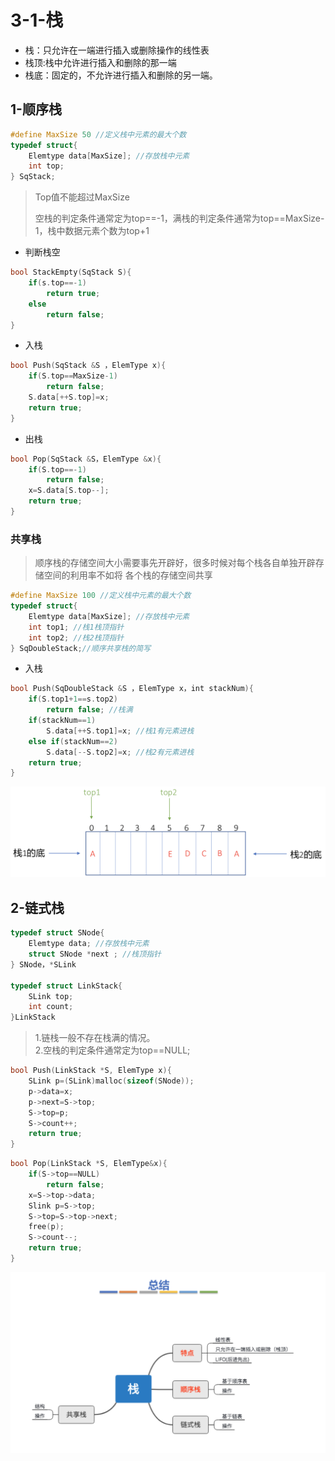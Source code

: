 # 3-1-栈

* 栈：只允许在一端进行插入或删除操作的线性表
* 栈顶:栈中允许进行插入和删除的那一端
* 栈底：固定的，不允许进行插入和删除的另一端。



## 1-顺序栈

```c
#define MaxSize 50 //定义栈中元素的最大个数 
typedef struct{
    Elemtype data[MaxSize]; //存放栈中元素 
    int top;
} SqStack;
```

> Top值不能超过MaxSize
>
> 空栈的判定条件通常定为top==-1，满栈的判定条件通常为top==MaxSize-1，栈中数据元素个数为top+1

* 判断栈空

```c
bool StackEmpty(SqStack S){
    if(s.top==-1)
        return true;
    else 
        return false;
}
```

* 入栈

```c
bool Push(SqStack &S ，ElemType x){
    if(S.top==MaxSize-1)
        return false;
    S.data[++S.top]=x; 
    return true;
}
```

* 出栈

```c
bool Pop(SqStack &S，ElemType &x){ 
    if(S.top==-1)
        return false;
    x=S.data[S.top--]; 
    return true;
}
```

### 共享栈

> 顺序栈的存储空间大小需要事先开辟好，很多时候对每个栈各自单独开辟存储空间的利用率不如将 各个栈的存储空间共享

```c
#define MaxSize 100 //定义栈中元素的最大个数 
typedef struct{
    Elemtype data[MaxSize]; //存放栈中元素
    int top1; //栈1栈顶指针 
    int top2; //栈2栈顶指针
} SqDoubleStack;//顺序共享栈的简写
```

* 入栈

```c
bool Push(SqDoubleStack &S ，ElemType x，int stackNum){
    if(S.top1+1==s.top2)
        return false; //栈满
    if(stackNum==1)
        S.data[++S.top1]=x; //栈1有元素进栈 
    else if(stackNum==2) 
        S.data[--S.top2]=x; //栈2有元素进栈
    return true;
}
```

![](../../.gitbook/assets/image%20%28106%29.png)

## 2-链式栈

```c
typedef struct SNode{
    Elemtype data; //存放栈中元素
    struct SNode *next ; //栈顶指针
} SNode，*SLink 

typedef struct LinkStack{
    SLink top;
    int count; 
}LinkStack
```



> 1.链栈一般不存在栈满的情况。  
> 2.空栈的判定条件通常定为top==NULL;



```c
bool Push(LinkStack *S, ElemType x){
    SLink p=(SLink)malloc(sizeof(SNode)); 
    p->data=x;
    p->next=S->top;
    S->top=p;
    S->count++;
    return true;
}
```



```c
bool Pop(LinkStack *S, ElemType&x){
    if(S->top==NULL) 
        return false;
    x=S->top->data;
    Slink p=S->top;
    S->top=S->top->next; 
    free(p);
    S->count--;
    return true;
}
```

![](../../.gitbook/assets/image%20%2868%29.png)

